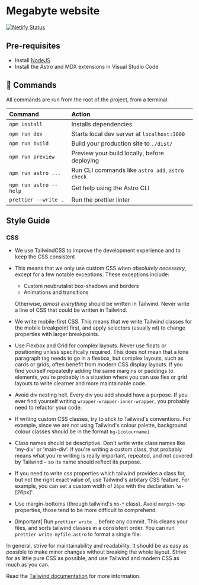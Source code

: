 # Megabyte website

[![Netlify Status](https://api.netlify.com/api/v1/badges/0a2fff49-4374-4956-bb9d-065c32c4c98c/deploy-status)](https://app.netlify.com/sites/megabyte-website/deploys)

## Pre-requisites
* Install [NodeJS](https://nodejs.org/en/download)
* Install the Astro and MDX extensions in Visual Studio Code

## 🧞 Commands

All commands are run from the root of the project, from a terminal:

| Command                | Action                                           |
| :--------------------- | :----------------------------------------------- |
| `npm install`          | Installs dependencies                            |
| `npm run dev`          | Starts local dev server at `localhost:3000`      |
| `npm run build`        | Build your production site to `./dist/`          |
| `npm run preview`      | Preview your build locally, before deploying     |
| `npm run astro ...`    | Run CLI commands like `astro add`, `astro check` |
| `npm run astro --help` | Get help using the Astro CLI                     |
| `prettier --write .`   | Run the prettier linter                          |

## Style Guide

### CSS

- We use TailwindCSS to improve the development experience and to keep the CSS consistent

- This means that we only use custom CSS when _absolutely necessary_, except for a few notable exceptions. These exceptions include:
  - Custom neubrutalist box-shadows and borders
  - Animations and transitions

   Otherwise, _almost everything_ should be written in Tailwind. Never write a line of CSS that could be written in Tailwind.

- We write mobile-first CSS. This means that we write Tailwind classes for the mobile breakpoint first, and apply selectors (usually `md`) to change properties with larger breakpoints.

- Use Flexbox and Grid for complex layouts. Never use floats or positioning unless specifically required. This does not mean that a lone paragraph tag needs to go in a flexbox, but complex layouts, such as cards or grids, often benefit from modern CSS display layouts. If you find yourself repeatedly adding the same margins or paddings to elements, you're probably in a situation where you can use flex or grid layouts to write clearner and more maintainable code.

- Avoid div nesting hell. Every div you add should have a purpose. If you ever find yourself writing `wrapper-wrapper-inner-wrapper`, you probably need to refactor your code.

- If writing custom CSS classes, try to stick to Tailwind's conventions. For example, since we are not using Tailwind's colour palette, background colour classes should be in the format `bg-[colourname]`

- Class names should be descriptive. Don't write write class names like 'my-div' or 'main-div'. If you're writing a custom class, that probably means what you're writing is really important, repeated, and not covered by Tailwind – so its name should reflect its purpose.

- If you need to write css properties which tailwind provides a class for, but not the right exact value of, use Tailwind's arbitary CSS feature. For example, you can set a custom width of `26px` with the declaration 'w-[26px]'.

- Use margin-bottoms (through tailwind's `mb-*` class). Avoid `margin-top` properties, those tend to be more difficult to comprehend.

- \[Important] Run `prettier write .` before any commit. This cleans your files, and sorts tailwind classes in a consistent order. You can run `prettier write myfile.astro` to format a single file.

 In general, strive for maintainability and readability. It should be as easy as possible to make minor changes without breaking the whole layout. Strive for as little pure CSS as possible, and use Tailwind and modern CSS as much as you can.

Read the [Tailwind documentation](https://tailwindcss.com/docs) for more information.
